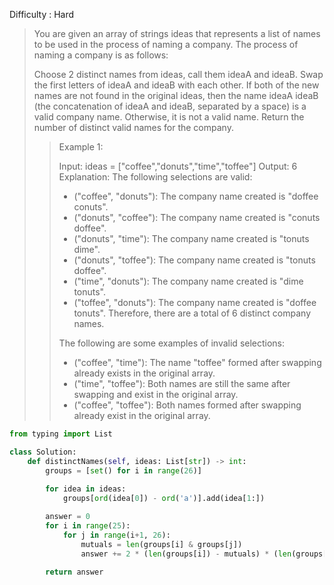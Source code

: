 Difficulty : Hard 

>You are given an array of strings ideas that represents a list of names to be used in the process of naming a company. The process of naming a company is as follows:
>
>Choose 2 distinct names from ideas, call them ideaA and ideaB.
>Swap the first letters of ideaA and ideaB with each other.
>If both of the new names are not found in the original ideas, then the name ideaA ideaB (the concatenation of ideaA and ideaB, separated by a space) is a valid company name.
>Otherwise, it is not a valid name.
>Return the number of distinct valid names for the company.
>
>>Example 1:
>>
>>Input: ideas = ["coffee","donuts","time","toffee"]
>>Output: 6
>>Explanation: The following selections are valid:
>>- ("coffee", "donuts"): The company name created is "doffee conuts".
>>- ("donuts", "coffee"): The company name created is "conuts doffee".
>>- ("donuts", "time"): The company name created is "tonuts dime".
>>- ("donuts", "toffee"): The company name created is "tonuts doffee".
>>- ("time", "donuts"): The company name created is "dime tonuts".
>>- ("toffee", "donuts"): The company name created is "doffee tonuts".
>>Therefore, there are a total of 6 distinct company names.
>>
>>The following are some examples of invalid selections:
>>- ("coffee", "time"): The name "toffee" formed after swapping already exists in the original array.
>>- ("time", "toffee"): Both names are still the same after swapping and exist in the original array.
>>- ("coffee", "toffee"): Both names formed after swapping already exist in the original array.

```python
from typing import List

class Solution:
    def distinctNames(self, ideas: List[str]) -> int:
        groups = [set() for i in range(26)]
        
        for idea in ideas:
            groups[ord(idea[0]) - ord('a')].add(idea[1:])

        answer = 0
        for i in range(25):
            for j in range(i+1, 26):
                mutuals = len(groups[i] & groups[j])
                answer += 2 * (len(groups[i]) - mutuals) * (len(groups[j]) - mutuals)
        
        return answer
```        
